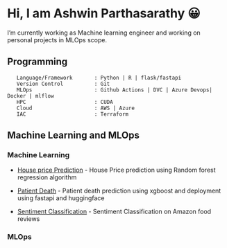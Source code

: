 # Hi, I am Ashwin Parthasarathy 😀
  I’m currently working as Machine learning engineer and working on personal projects in MLOps scope.
  
## Programming ##

```
   Language/Framework       : Python | R | flask/fastapi
   Version Control          : Git
   MLOps                    : Github Actions | DVC | Azure Devops| Docker | mlflow
   HPC                      : CUDA
   Cloud                    : AWS | Azure
   IAC                      : Terraform
```
  

## Machine Learning and MLOps ##

### Machine Learning #### 
 - [House price Prediction](https://github.com/Ashwin143/HOUSE-VALUE-PREDICTION ) - House Price prediction using Random forest regression algorithm
   
 - [Patient Death](https://github.com/Ashwin143/patient_death) - Patient death prediction using xgboost and deployment using fastapi and huggingface
   
 - [Sentiment Classification](https://github.com/Ashwin143/amazon_sentiment_classification)  - Sentiment Classification on Amazon food reviews

### MLOps ####


